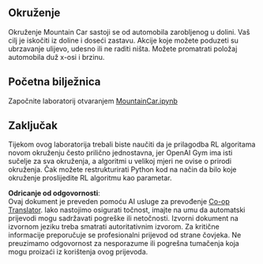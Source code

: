 <!--
CO_OP_TRANSLATOR_METADATA:
{
  "original_hash": "7bd8dc72040e98e35e7225e34058cd4e",
  "translation_date": "2025-08-25T23:36:02+00:00",
  "source_file": "lessons/6-Other/22-DeepRL/lab/README.md",
  "language_code": "hr"
}
-->
## Okruženje

Okruženje Mountain Car sastoji se od automobila zarobljenog u dolini. Vaš cilj je iskočiti iz doline i doseći zastavu. Akcije koje možete poduzeti su ubrzavanje ulijevo, udesno ili ne raditi ništa. Možete promatrati položaj automobila duž x-osi i brzinu.

## Početna bilježnica

Započnite laboratorij otvaranjem [MountainCar.ipynb](../../../../../../lessons/6-Other/22-DeepRL/lab/MountainCar.ipynb)

## Zaključak

Tijekom ovog laboratorija trebali biste naučiti da je prilagodba RL algoritama novom okruženju često prilično jednostavna, jer OpenAI Gym ima isti sučelje za sva okruženja, a algoritmi u velikoj mjeri ne ovise o prirodi okruženja. Čak možete restrukturirati Python kod na način da bilo koje okruženje proslijedite RL algoritmu kao parametar.

**Odricanje od odgovornosti**:  
Ovaj dokument je preveden pomoću AI usluge za prevođenje [Co-op Translator](https://github.com/Azure/co-op-translator). Iako nastojimo osigurati točnost, imajte na umu da automatski prijevodi mogu sadržavati pogreške ili netočnosti. Izvorni dokument na izvornom jeziku treba smatrati autoritativnim izvorom. Za kritične informacije preporučuje se profesionalni prijevod od strane čovjeka. Ne preuzimamo odgovornost za nesporazume ili pogrešna tumačenja koja mogu proizaći iz korištenja ovog prijevoda.